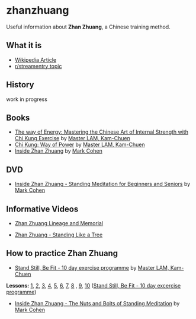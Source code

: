 # zhanzhuang
Useful information about **Zhan Zhuang**, a Chinese training method.

## What it is

- [Wikipedia Article](https://en.wikipedia.org/wiki/Zhan_zhuang)
- [r/streamentry topic](https://www.reddit.com/r/streamentry/comments/aj6zil/qigong_standing_meditation_zhan_zhuang/)

## History
work in progress


## Books

- [The way of Energy: Mastering the Chinese Art of Internal Strength with Chi Kung Exercise](https://www.amazon.com/Way-Energy-Mastering-Internal-Strength/dp/0671736450) by [Master LAM, Kam-Chuen](http://www.lamkamchuen.com)
- [Chi Kung: Way of Power](https://www.amazon.com/Chi-Kung-Lam-Kam-Chuen/dp/0736044809) by [Master LAM, Kam-Chuen](http://www.lamkamchuen.com)
- [Inside Zhan Zhuang](https://www.amazon.com/Inside-Zhan-Zhuang-Mark-Cohen/dp/0988317885/ref=sr_1_2?keywords=mark+cohen&qid=1557470979&s=books&sr=1-2) by [Mark Cohen](http://insidezhanzhuang.com)

## DVD

- [Inside Zhan Zhuang - Standing Meditation for Beginners and Seniors](https://www.amazon.com/INSIDE-ZHAN-ZHUANG-Meditation-Beginners/dp/B00QSRJZ7S/ref=sr_1_1?s=movies-tv&ie=UTF8&qid=1418199318&sr=1-1&keywords=Inside+Zhan+Zhuang+-+standing+meditation+for+beginners+and+seniors) by [Mark Cohen](http://insidezhanzhuang.com)

## Informative Videos

- [Zhan Zhuang Lineage and Memorial](https://www.youtube.com/watch?v=5OIcCTrLsCA)

- [Zhan Zhuang - Standing Like a Tree](https://www.youtube.com/watch?v=G9qnrABTNh4)


## How to practice Zhan Zhuang

- [Stand Still, Be Fit - 10 day exercise programme](https://www.youtube.com/watch?v=y07FauHYlmg&list=PL5AC656794EE191C1) by [Master LAM, Kam-Chuen](http://www.lamkamchuen.com) 

 **Lessons:** [1](https://www.youtube.com/watch?v=y07FauHYlmg), [2](https://www.youtube.com/watch?v=UJx8cpGauiA), [3](https://www.youtube.com/watch?v=RwlGisBCGA8), [4](https://www.youtube.com/watch?v=_WuK6XbZQyg), [5](https://www.youtube.com/watch?v=Fec9OIRRJPk), [6](https://www.youtube.com/watch?v=B2LPoUZ_zEo), [7](https://www.youtube.com/watch?v=zhK0CH8TJiQ), [8](https://www.youtube.com/watch?v=MlYuaNqzw-o) , [9](https://www.youtube.com/watch?v=r1TzcWAfAeQ), [10](https://www.youtube.com/watch?v=-mbeZF28gtw) ([Stand Still, Be Fit - 10 day excercise programme](https://www.youtube.com/watch?v=y07FauHYlmg&list=PL5AC656794EE191C1))


- [Inside Zhan Zhuang - The Nuts and Bolts of Standing Meditation](https://www.youtube.com/watch?v=oisUCDAPS_8&list=PL05ECD69C387DEB30) by [Mark Cohen](http://insidezhanzhuang.com/)
